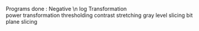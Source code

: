 Programs done :
Negative \n
log Transformation  
power transformation
thresholding
contrast stretching
gray level slicing
bit plane slicing
